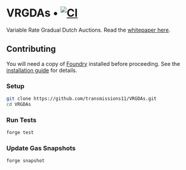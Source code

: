 # VRGDAs • [![CI](https://github.com/transmissions11/VRGDAs/actions/workflows/tests.yml/badge.svg)](https://github.com/transmissions11/VRGDAs/actions/workflows/tests.yml)

Variable Rate Gradual Dutch Auctions. Read the [whitepaper here](https://www.paradigm.xyz/2022/08/vrgda).

## Contributing

You will need a copy of [Foundry](https://github.com/foundry-rs/foundry) installed before proceeding. See the [installation guide](https://github.com/foundry-rs/foundry#installation) for details.

### Setup

```sh
git clone https://github.com/transmissions11/VRGDAs.git
cd VRGDAs
```

### Run Tests

```sh
forge test
```

### Update Gas Snapshots

```sh
forge snapshot
```
